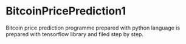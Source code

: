 # BitcoinPricePrediction1
Bitcoin price prediction programme prepared with python language is prepared with tensorflow library and filed step by step.
